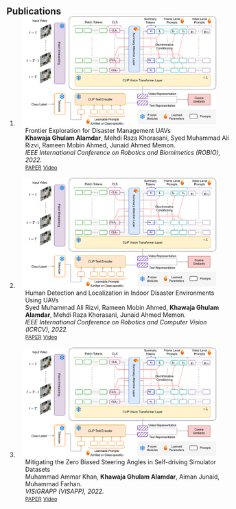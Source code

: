 <h2 id="publications" style="margin: 2px 0px -15px;">Publications</h2>

<div class="publications">
<ol class="bibliography">

<li>
<div class="pub-row">
  <div class="col-sm-3 abbr" style="position: relative;padding-right: 15px;padding-left: 15px;">
    <img src="assets/paper_imgs/vita.png" class="teaser img-fluid z-depth-1">
  </div>
  <div class="col-sm-9" style="position: relative;width: 100%;padding-right: 15px;padding-left: 20px;">
    <div class="title">Frontier Exploration for Disaster Management UAVs</div>
    <div class="author"><strong>Khawaja Ghulam Alamdar</strong>, Mehdi Raza Khorasani, Syed Muhammad Ali Rizvi, Rameen Mobin Ahmed, Junaid Ahmed Memon.</div>
    <div class="periodical"><em>IEEE International Conference on Robotics and Biomimetics (ROBIO), 2022.</em></div>
    <div class="links">
      <a href="https://ieeexplore.ieee.org/document/10011693" class="btn btn-sm z-depth-0" role="button" target="_blank" style="font-size:12px;">PAPER</a>
      <a href="https://www.youtube.com/watch?v=EyEW8sv9_-g" class="btn btn-sm z-depth-0" role="button" target="_blank" style="font-size:12px;">Video</a>
    </div>
  </div>
</div>
</li>

<br>

<li>
<div class="pub-row">
  <div class="col-sm-3 abbr" style="position: relative;padding-right: 15px;padding-left: 15px;">
    <img src="assets/paper_imgs/vita.png" class="teaser img-fluid z-depth-1">
  </div>
  <div class="col-sm-9" style="position: relative;width: 100%;padding-right: 15px;padding-left: 20px;">
    <div class="title">Human Detection and Localization in Indoor Disaster Environments Using UAVs</div>
    <div class="author">Syed Muhammad Ali Rizvi, Rameen Mobin Ahmed, <strong>Khawaja Ghulam Alamdar</strong>, Mehdi Raza Khorasani, Junaid Ahmed Memon.</div>
    <div class="periodical"><em>IEEE International Conference on Robotics and Computer Vision (ICRCV), 2022.</em></div>
    <div class="links">
      <a href="https://ieeexplore.ieee.org/document/9953174" class="btn btn-sm z-depth-0" role="button" target="_blank" style="font-size:12px;">PAPER</a>
      <a href="https://www.youtube.com/watch?v=EyEW8sv9_-g" class="btn btn-sm z-depth-0" role="button" target="_blank" style="font-size:12px;">Video</a>
    </div>
  </div>
</div>
</li>

<br>

<li>
<div class="pub-row">
  <div class="col-sm-3 abbr" style="position: relative;padding-right: 15px;padding-left: 15px;">
    <img src="assets/paper_imgs/vita.png" class="teaser img-fluid z-depth-1">
  </div>
  <div class="col-sm-9" style="position: relative;width: 100%;padding-right: 15px;padding-left: 20px;">
    <div class="title">Mitigating the Zero Biased Steering Angles in Self-driving Simulator Datasets</div>
    <div class="author">Muhammad Ammar Khan, <strong>Khawaja Ghulam Alamdar</strong>, Aiman Junaid, Muhammad Farhan.</div>
    <div class="periodical"><em>VISIGRAPP (VISAPP), 2022.</em></div>
    <div class="links">
      <a href="https://www.scitepress.org/PublicationsDetail.aspx?ID=2Sz4o9GCxpU=&t=1" class="btn btn-sm z-depth-0" role="button" target="_blank" style="font-size:12px;">PAPER</a>
      <a href="https://www.youtube.com/watch?v=cv-963rPr24" class="btn btn-sm z-depth-0" role="button" target="_blank" style="font-size:12px;">Video</a>
    </div>
  </div>
</div>
</li>

</ol>
</div>

